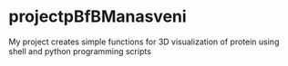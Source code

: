 # projectpBfBManasveni
My project creates simple functions for 3D visualization of protein using shell and python programming scripts
